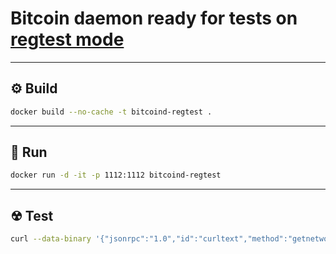 # Bitcoin daemon ready for tests on [regtest mode](https://developer.bitcoin.org/examples/testing.html#regtest-mode)

<hr>

## ⚙ Build
```bash
docker build --no-cache -t bitcoind-regtest .
```

<hr>

## 🚀 Run
```bash
docker run -d -it -p 1112:1112 bitcoind-regtest
```

<hr>

## ☢ Test
```bash
curl --data-binary '{"jsonrpc":"1.0","id":"curltext","method":"getnetworkinfo","params":[]}' -H 'content-type:text/plain;' http://root:root@localhost:1112
```
